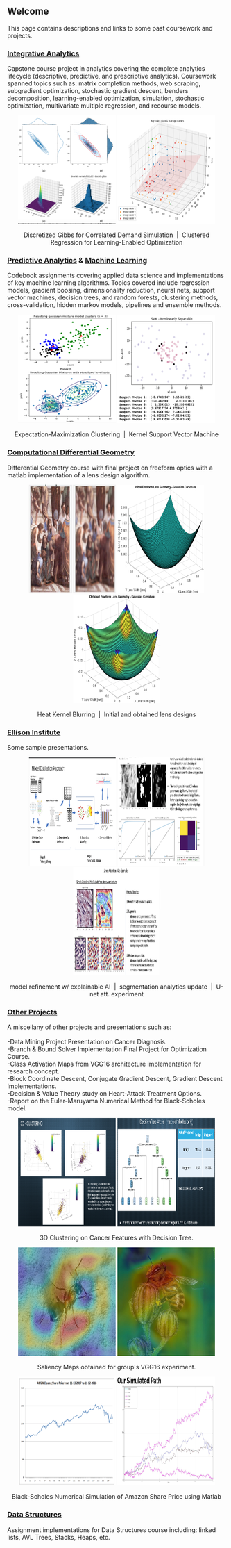 ## Welcome

This page contains descriptions and links to some past coursework and projects.

### [Integrative Analytics](https://github.com/zahuang923/pastworks/tree/main/IntegrativeAnalytics_ISE533)
Capstone course project in analytics covering the complete analytics lifecycle (descriptive, predictive, and prescriptive analytics). Coursework spanned topics such as: matrix completion methods, web scraping, subgradient optimization, stochastic gradient descent, benders decomposition, learning-enabled optimization, simulation, stochastic optimization, multivariate multiple regression, and recourse models. 

<p align="center">
<img src="https://raw.githubusercontent.com/zahuang923/pastworks/main/Pictures/DiscreteGibbs_DemandSimulation_CorrelatedDemands.png" width=225 height=250/>
<img src="https://raw.githubusercontent.com/zahuang923/pastworks/main/Pictures/ClusteredRegression4LEO_p2.png" width=225 height=250/>
</p>
<p align="center">
  Discretized Gibbs for Correlated Demand Simulation &nbsp;|&nbsp; Clustered Regression for Learning-Enabled Optimization
</p>

### [Predictive Analytics](https://github.com/zahuang923/pastworks/tree/main/PredictiveAnalytics_ISE529) & [Machine Learning](https://github.com/zahuang923/pastworks/tree/main/ML4DataScience_INF552)<br>
Codebook assignments covering applied data science and implementations of key machine learning algorithms. Topics covered include regression models, gradient boosing, dimensionality reduction, neural nets, support vector machines, decision trees, and random forests, clustering methods, cross-validation, hidden markov models, pipelines and ensemble methods.

<p align="center">
<img src="https://raw.githubusercontent.com/zahuang923/pastworks/main/Pictures/GMMclustering.png" width=225 height=250/>
<img src="https://raw.githubusercontent.com/zahuang923/pastworks/main/Pictures/KernelSVM.png" width=225 height=250/>
</p>
<p align="center">
  Expectation-Maximization Clustering &nbsp;|&nbsp; Kernel Support Vector Machine
</p>

### [Computational Differential Geometry](https://github.com/zahuang923/pastworks/tree/main/Differential_Geometry_EE575)

Differential Geometry course with final project on freeform optics with a matlab implementation of a lens design algorithm.

<p align="center">
<img src="https://raw.githubusercontent.com/zahuang923/pastworks/main/Pictures/HeatKernel_ImageBlurring.png" width=200 height=250/>
<img src="https://raw.githubusercontent.com/zahuang923/pastworks/main/Differential_Geometry_EE575/InitialLensGaussian.png" width=200 height=250/>
<img src="https://raw.githubusercontent.com/zahuang923/pastworks/main/Differential_Geometry_EE575/ObtainedLens.png" width=200 height=250/>
</p>
<p align="center">
  Heat Kernel Blurring &nbsp;|&nbsp; Initial and obtained lens designs
</p>
              
### [Ellison Institute](https://github.com/zahuang923/pastworks/tree/main/Ellison_Institute_examples)
Some sample presentations.

<p align="center">
<img src="https://raw.githubusercontent.com/zahuang923/pastworks/main/Pictures/EI1.png" width=200 height=250/>
<img src="https://raw.githubusercontent.com/zahuang923/pastworks/main/Pictures/EI2.png" width=200 height=250/>
<img src="https://raw.githubusercontent.com/zahuang923/pastworks/main/Pictures/EI3.png" width=200 height=250/>
</p>
<p align="center">
 model refinement w/ explainable AI  &nbsp;|&nbsp; segmentation analytics update &nbsp;|&nbsp; U-net att. experiment
</p>

### [Other Projects](https://github.com/zahuang923/pastworks/tree/main/Other_Past_Projects)
A miscellany of other projects and presentations such as:
<br><br>
-Data Mining Project Presentation on Cancer Diagnosis.<br>
-Branch & Bound Solver Implementation Final Project for Optimization Course.<br>
-Class Activation Maps from VGG16 architecture implementation for research concept.<br>
-Block Coordinate Descent, Conjugate Gradient Descent, Gradient Descent Implementations.<br>
-Decision & Value Theory study on Heart-Attack Treatment Options.<br>
-Report on the Euler-Maruyama Numerical Method for Black-Scholes model.<br>

<p align="center">
<img src="https://raw.githubusercontent.com/zahuang923/pastworks/main/Pictures/ISE535_3DClustering.png" width=225 height=250/>
<img src="https://raw.githubusercontent.com/zahuang923/pastworks/main/Pictures/ISE535_DecitionTree.png" width=225 height=250/>
</p>
<p align="center">
  3D Clustering on Cancer Features with Decision Tree.
</p>

<p align="center">
<img src="https://raw.githubusercontent.com/zahuang923/pastworks/main/Other_Past_Projects/CAM_ant.jpg" width=225 height=250/>
<img src="https://raw.githubusercontent.com/zahuang923/pastworks/main/Other_Past_Projects/CAM_bee.jpg" width=225 height=250/>
</p>
<p align="center">
  Saliency Maps obtained for group's VGG16 experiment.
</p>
  
<p align="center">
<img src="https://raw.githubusercontent.com/zahuang923/pastworks/main/Pictures/Amazon_shareprice.png" width=225 height=250/>
<img src="https://raw.githubusercontent.com/zahuang923/pastworks/main/Pictures/Black-scholes_AMZN_sim.png" width=225 height=250/>
</p>
<p align="center">
  Black-Scholes Numerical Simulation of Amazon Share Price using Matlab  
</p>

### [Data Structures](https://github.com/zahuang923/pastworks/tree/main/DataStructures_CS301)
Assignment implementations for Data Structures course including: linked lists, AVL Trees, Stacks, Heaps, etc.



<!--You can use the [editor on GitHub](https://github.com/zahuang923/pastworks/edit/gh-pages/index.md) to maintain and preview the content for your website in Markdown files.

Whenever you commit to this repository, GitHub Pages will run [Jekyll](https://jekyllrb.com/) to rebuild the pages in your site, from the content in your Markdown files.-->

<!--### Markdown

Markdown is a lightweight and easy-to-use syntax for styling your writing. It includes conventions for

Syntax highlighted code block

# Header 1
## Header 2
### Header 3

- Bulleted
- List

1. Numbered
2. List

**Bold** and _Italic_ and `Code` text-->
<!--[Link](url) and ![Image](src)-->


<!--For more details see [Basic writing and formatting syntax](https://docs.github.com/en/github/writing-on-github/getting-started-with-writing-and-formatting-on-github/basic-writing-and-formatting-syntax).

<!--### Jekyll Themes

Your Pages site will use the layout and styles from the Jekyll theme you have selected in your [repository settings](https://github.com/zahuang923/pastworks/settings/pages). The name of this theme is saved in the Jekyll `_config.yml` configuration file.

### Support or Contact

Having trouble with Pages? Check out our [documentation](https://docs.github.com/categories/github-pages-basics/) or [contact support](https://support.github.com/contact) and we’ll help you sort it out.-->
